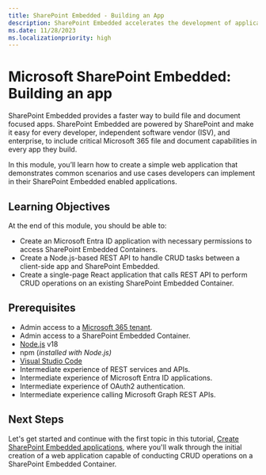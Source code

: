 ```yaml
---
title: SharePoint Embedded - Building an App
description: SharePoint Embedded accelerates the development of applications centered on files and documents, enabling developers, ISVs, and enterprises to integrate essential Microsoft 365 file-handling features via SharePoint.
ms.date: 11/28/2023
ms.localizationpriority: high
---
```

# Microsoft SharePoint Embedded: Building an app

SharePoint Embedded provides a faster way to build file and document focused apps. SharePoint Embedded are powered by SharePoint and make it easy for every developer, independent software vendor (ISV), and enterprise, to include critical Microsoft 365 file and document capabilities in every app they build.

In this module, you’ll learn how to create a simple web application that demonstrates common scenarios and use cases developers can implement in their SharePoint Embedded enabled applications.

## Learning Objectives

At the end of this module, you should be able to:

- Create an Microsoft Entra ID application with necessary permissions to access SharePoint Embedded Containers.
- Create a Node.js-based REST API to handle CRUD tasks between a client-side app and SharePoint Embedded.
- Create a single-page React application that calls REST API to perform CRUD operations on an existing SharePoint Embedded Container.

## Prerequisites

- Admin access to a [Microsoft 365 tenant](https://developer.microsoft.com/microsoft-365/dev-program?ocid=MSlearn).
- Admin access to a SharePoint Embedded Container.
- [Node.js](https://nodejs.org/) v18
- npm (*installed with Node.js)*
- [Visual Studio Code](https://code.visualstudio.com)
- Intermediate experience of REST services and APIs.
- Intermediate experience of Microsoft Entra ID applications.
- Intermediate experience of OAuth2 authentication.
- Intermediate experience calling Microsoft Graph REST APIs.

## Next Steps

Let's get started and continue with the first topic in this tutorial, [Create SharePoint Embedded applications](m02-02-unit.md), where you'll walk through the initial creation of a web application capable of conducting CRUD operations on a SharePoint Embedded Container.
